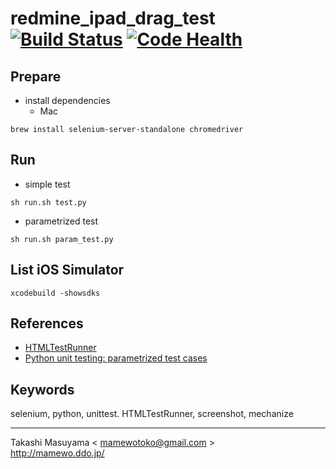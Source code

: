 redmine_ipad_drag_test [![Build Status](https://travis-ci.org/mamewotoko/redmine_ipad_drag_test.svg?branch=master)](https://travis-ci.org/mamewotoko/redmine_ipad_drag_test) [![Code Health](https://landscape.io/github/mamewotoko/redmine_ipad_drag_test/master/landscape.svg?style=flat)](https://landscape.io/github/mamewotoko/redmine_ipad_drag_test/master)
======================

Prepare
-------
* install dependencies
  * Mac

```
brew install selenium-server-standalone chromedriver
```

Run
---
* simple test

```
sh run.sh test.py
```

* parametrized test

```
sh run.sh param_test.py
```

List iOS Simulator
------------------

```
xcodebuild -showsdks
```

References
----------
* [HTMLTestRunner](http://tungwaiyip.info/software/HTMLTestRunner.html)
* [Python unit testing: parametrized test cases](http://eli.thegreenplace.net/2011/08/02/python-unit-testing-parametrized-test-cases)

Keywords
--------
selenium, python, unittest. HTMLTestRunner, screenshot, mechanize

----
Takashi Masuyama < mamewotoko@gmail.com >  
http://mamewo.ddo.jp/
